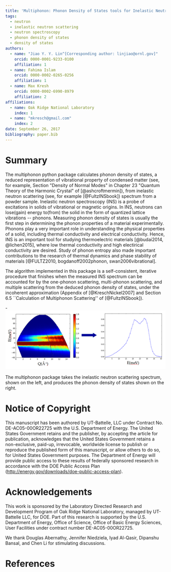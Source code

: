 ```yaml
---
title: 'Multiphonon: Phonon Density of States tools for Inelastic Neutron Scattering Powder Data'
tags:
  - neutron
  - inelastic neutron scattering
  - neutron spectroscopy
  - phonon density of states
  - density of states
authors:
  - name: "Jiao Y. Y. Lin^[Corresponding author: linjiao@ornl.gov]"
    orcid: 0000-0001-9233-0100
    affiliation: 1
  - name: Fahima Islam
    orcid: 0000-0002-0265-0256
    affiliation: 1
  - name: Max Kresh
    orcid: 0000-0002-6990-8979
    affiliation: 2
affiliations:
  - name: Oak Ridge National Laboratory
    index: 1
  - name: "mkresch@gmail.com"
    index: 2
date: September 26, 2017
bibliography: paper.bib
---
```


# Summary

The multiphonon python package calculates phonon density of states,
a reduced representation of vibrational property of condensed matter (see, for example,
Section "Density of Normal Modes" in
Chapter 23 "Quantum Theory of the Harmonic Crystal" of [@ashcroftmermin]),
from
inelastic neutron scattering (see, for example [@FultzINSbook])
spectrum from a powder sample.
Inelastic neutron spectroscopy (INS) is a probe of excitations in solids of
vibrational or magnetic origins.
In INS, neutrons can lose(gain) energy
to(from) the solid in the form of quantized lattice vibrations -- phonons.
Measuring phonon density of states is usually the first step
in determining the phonon properties of a material experimentally.
Phonons play a very important role in understanding the physical properties of a solid,
including thermal conductivity and electrical conductivity.
Hence, INS is an important tool for studying thermoelectric materials [@budai2014, @lichen2015],
where
low thermal conductivity and high electirical conductivity are desired.
Study of phonon entropy also made important contributions to
the research of thermal dynamics and phase stability of materials
[@FULTZ2010, bogdanoff2002phonon, swan2006vibrational].

The algorithm implemented in this package is a self-consistent,
iterative procedure that finishes when
the measured INS spectrum can be accounted for by
the one-phonon scattering, multi-phonon scattering, and multiple
scattering from the deduced phonon density of states, under the
incoherent approximation (Appendix of [@KreschNickel2007] and
Section 6.5 ``Calculation of Multiphonon Scattering'' of
[@FultzINSbook]).

-![S(Q,E) -> DOS](sqe2dos.png)

The multiphonon package takes the inelastic neutron scattering spectrum, shown on the left, and produces the phonon density of states shown on the right.

# Notice of Copyright
This manuscript has been authored by UT-Battelle, LLC under Contract
No. DE-AC05-00OR22725 with the U.S. Department of Energy. The United
States Government retains and the publisher, by accepting the article
for publication, acknowledges that the United States Government retains
a non-exclusive, paid-up, irrevocable, worldwide license to publish
or reproduce the published form of this manuscript, or allow others
to do so, for United States Government purposes. The Department of Energy
will provide public access to these results of federally sponsored
research in accordance with the DOE Public Access Plan
(http://energy.gov/downloads/doe-public-access-plan).

# Acknowledgements

This work is sponsored by the Laboratory Directed Research and
Development Program of Oak Ridge National Laboratory, managed by
UT-Battelle LLC, for DOE. Part of this research is supported by the U.S.
Department of Energy, Office of Science, Office of Basic Energy
Sciences, User Facilities under contract number DE-AC05-00OR22725.

We thank Douglas Abernathy, Jennifer Niedziela, Iyad Al-Qasir,
Dipanshu Bansal, and Chen Li for stimulating discussions.

# References
